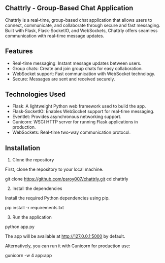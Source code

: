 ## Chattrly - Group-Based Chat Application

Chattrly is a real-time, group-based chat application that allows users to connect, communicate, and collaborate through secure and fast messaging. Built with Flask, Flask-SocketIO, and WebSockets, Chattrly offers seamless communication with real-time message updates.


## Features

- Real-time messaging: Instant message updates between users.
- Group chats: Create and join group chats for easy collaboration.
- WebSocket support: Fast communication with WebSocket technology.
- Secure: Messages are sent and received securely.


## Technologies Used

- Flask: A lightweight Python web framework used to build the app.
- Flask-SocketIO: Enables WebSocket support for real-time messaging.
- Eventlet: Provides asynchronous networking support.
- Gunicorn: WSGI HTTP server for running Flask applications in production.
- WebSockets: Real-time two-way communication protocol.


## Installation
1. Clone the repository

First, clone the repository to your local machine.

git clone https://github.com/psroy007/chattrly.git
cd chattrly


2. Install the dependencies

Install the required Python dependencies using pip.

pip install -r requirements.txt


3. Run the application

python app.py

The app will be available at http://127.0.0.1:5000 by default.

Alternatively, you can run it with Gunicorn for production use:

gunicorn -w 4 app:app

